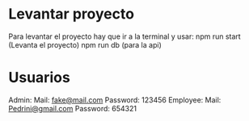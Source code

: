 # Levantar proyecto

Para levantar el proyecto hay que ir a la terminal y usar:
npm run start (Levanta el proyecto)
npm run db (para la api)

# Usuarios

Admin:
Mail: fake@mail.com
Password: 123456
Employee:
Mail: Pedrini@gmail.com
Password: 654321
